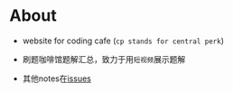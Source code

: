 # About 

- website for coding cafe (`cp stands for central perk`) 

- 刷题咖啡馆题解汇总，致力于用`短视频`展示题解

- 其他notes在[issues](https://github.com/code-cp/code-cp.github.io/issues)


